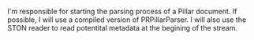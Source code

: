 I'm responsible for starting the parsing process of a Pillar document. If possible, I will use a compiled version of PRPillarParser. I will also use the STON reader to read potentital metadata at the begining of the stream.
